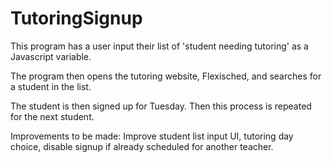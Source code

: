 # TutoringSignup

This program has a user input their list of 'student needing tutoring' as a Javascript variable.  

The program then opens the tutoring website, Flexisched, and searches for a student in the list.  

The student is then signed up for Tuesday.  Then this process is repeated for the next student.  

Improvements to be made:  Improve student list input UI, tutoring day choice, disable signup if already scheduled for another teacher.  
